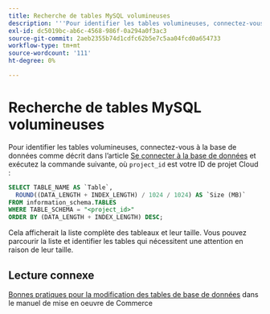 ```yaml
---
title: Recherche de tables MySQL volumineuses
description: '''Pour identifier les tables volumineuses, connectez-vous à la base de données comme décrit dans l''article [Se connecter à la base de données](https://experienceleague.adobe.com/en/docs/commerce-cloud-service/user-guide/configure/service/mysql#connect-to-the-database), puis exécutez la commande suivante, où &grave;project_id&grave; correspond à votre ID de projet Cloud :'''
exl-id: dc5019bc-ab6c-4568-986f-0a294a0f3ac3
source-git-commit: 2aeb2355b74d1cdfc62b5e7c5aa04fcd0a654733
workflow-type: tm+mt
source-wordcount: '111'
ht-degree: 0%

---
```


# Recherche de tables MySQL volumineuses

Pour identifier les tables volumineuses, connectez-vous à la base de données comme décrit dans l’article [Se connecter à la base de données](https://experienceleague.adobe.com/en/docs/commerce-cloud-service/user-guide/configure/service/mysql#connect-to-the-database) et exécutez la commande suivante, où `project_id` est votre ID de projet Cloud :

```sql
SELECT TABLE_NAME AS `Table`,
  ROUND((DATA_LENGTH + INDEX_LENGTH) / 1024 / 1024) AS `Size (MB)`
FROM information_schema.TABLES
WHERE TABLE_SCHEMA = "<project_id>"
ORDER BY (DATA_LENGTH + INDEX_LENGTH) DESC;
```

Cela afficherait la liste complète des tableaux et leur taille. Vous pouvez parcourir la liste et identifier les tables qui nécessitent une attention en raison de leur taille.

## Lecture connexe

[ Bonnes pratiques pour la modification des tables de base de données](https://experienceleague.adobe.com/en/docs/commerce-operations/implementation-playbook/best-practices/development/modifying-core-and-third-party-tables#why-adobe-recommends-avoiding-modifications) dans le manuel de mise en oeuvre de Commerce
